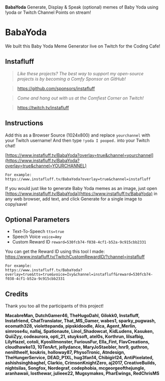 **BabaYoda** Generate, Display & Speak (optional) memes of Baby Yoda using !yoda or Twitch Channel Points on stream!

# BabaYoda
We built this Baby Yoda Meme Generator live on Twitch for the Coding Cafe!

## Instafluff ##
> *Like these projects? The best way to support my open-source projects is by becoming a Comfy Sponsor on GitHub!*

> https://github.com/sponsors/instafluff

> *Come and hang out with us at the Comfiest Corner on Twitch!*

> https://twitch.tv/instafluff

## Instructions ##

Add this as a Browser Source (1024x800) and replace `yourchannel` with your Twitch username! And then type `!yoda I pooped.` into your Twitch chat!

[https://www.instafluff.tv/BabaYoda?overlay=true&channel=yourchannel](https://www.instafluff.tv/BabaYoda?overlay=true&channel=YOURCHANNEL)

```
For example:
https://www.instafluff.tv/BabaYoda?overlay=true&channel=instafluff
```

If you would just like to generate Baby Yoda memes as an image, just open [https://www.instafluff.tv/BabaYoda](https://www.instafluff.tv/BabaYoda) in any web browser, add text, and click Generate for a single image to copy/save!

## Optional Parameters ##

- Text-To-Speech `tts=true`
- Speech Voice `voice=Amy`
- Custom Reward ID `reward=530fcb74-f038-4cf1-b52a-9c915cbb2331`

You can get the Reward ID using this tool I made: https://www.instafluff.tv/TwitchCustomRewardID/?channel=instafluff

```
For example:
https://www.instafluff.tv/BabaYoda?overlay=true&tts=true&voice=Ivy&channel=instafluff&reward=530fcb74-f038-4cf1-b52a-9c915cbb2331
```

## Credits ##
Thank you too all the participants of this project!

**MacabreMan, DutchGamer46, TheHugoDahl, Gilokk0, Instafluff, Instafriend, ChatTranslator, That_MS_Gamer, wabes1, sparky_pugwash, ecomath328, violettepanda, pipskidoodle, Alca, Agent_Merlin, simrose4u, nallaj, Spationaute, Linol_Shadowcat, KidLudens, Kasuken, QuiiZyy, codeaurora, opti_21, stuyksoft, atel0s, Korthrun, lilsafbig, LilyHazel, cotoli, Kyoslilmonster, FuriousFur, Ella_Fint, FlavCreations, cloudhawke13, 10TenArt, jellydance, MaryJoStaebler, hnr9, guthron, neniltheelf, koukris, holloway87, PhysoTronic, Atndesign, TheHungerService, DEAD_P1XL, hug3fan14, Chibigirl24, AntiPixelated, ashishsinghbaghel, Clarkio, CrimsonKnightZero, aj2017, CreativeBuilds, nightsilas, Songfox, Nordegraf, codephobia, mcgeorgeofthejungle, aranhawaii, losthewar, julieee22, Mugsymakes, PharEwings, RedChrisMS**
